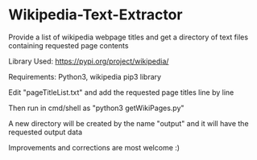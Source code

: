 # Wikipedia-Text-Extractor
Provide a list of wikipedia webpage titles and get a directory of text files containing requested page contents


Library Used:
https://pypi.org/project/wikipedia/

Requirements: Python3, wikipedia pip3 library

Edit "pageTitleList.txt" and add the requested page titles line by line

Then run in cmd/shell as "python3 getWikiPages.py" 

A new directory will be created by the name "output" and it will have the requested output data

Improvements and corrections are most welcome :)
